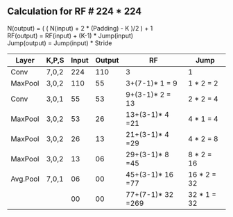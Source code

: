 ## Calculation for RF # 224 * 224
N(output) = ( ( N(input) + 2 * (Padding) - K )/2 ) + 1 <br>
RF(output) = RF(input) + (K-1) * Jump(input) <br>
Jump(output) = Jump(input) * Stride

|  Layer  | K,P,S  | Input|Output| RF             |  Jump    |
| ------  | ------ |------|------|--------------  |--------- |
|Conv     | 7,0,2  |224   |110   | 3              | 1        |
|MaxPool  | 3,0,2  |110   |55    |3+(7-1)* 1 = 9 |1 * 2 = 2 |
|Conv     | 3,0,1  |55    |53    |9+(3-1)* 2 = 13|2 * 2 = 4 |
|MaxPool  | 3,0,2  |53    |26    |13+(3-1)* 4 =21|4 * 1 = 4 |
|MaxPool  | 3,0,2  |26    |13    |21+(3-1)* 4 =29|4 * 2 = 8 |
|MaxPool  | 3,0,2  |13    |06    |29+(3-1)* 8 =45 |8 * 2 = 16|
|Avg.Pool | 7,0,1  |06    |00    |45+(3-1)* 16 =77|16 * 2 = 32|
|         |        |00    |00    |77+(7-1)* 32 =269|32 * 1 = 32|
